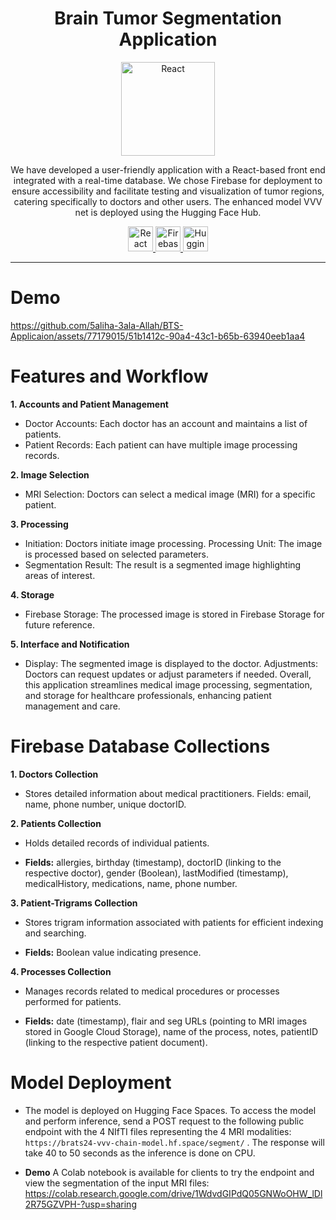 <div align="center"> 

# Brain Tumor Segmentation Application


<a href="logo" target="_blank" rel="noreferrer">
  <img src="https://github.com/5aliha-3ala-Allah/BTS/blob/main/public/images/logo.png" alt="React" width="150" height="150"/>
</a>

We have developed a user-friendly application with a React-based front end integrated with a real-time database. We chose Firebase for deployment to ensure accessibility and facilitate testing and visualization of tumor regions, catering specifically to doctors and other users. The enhanced model VVV net is deployed using the Hugging Face Hub.

<a href="https://reactjs.org/" target="_blank" rel="noreferrer">
  <img src="https://upload.wikimedia.org/wikipedia/commons/a/a7/React-icon.svg" alt="React" width="40" height="40"/>
</a><a href="https://firebase.google.com/" target="_blank" rel="noreferrer">
  <img src="https://www.vectorlogo.zone/logos/firebase/firebase-icon.svg" alt="Firebase" width="40" height="40"/>
</a><a href="https://huggingface.co/" target="_blank" rel="noreferrer">
  <img src="https://huggingface.co/front/assets/huggingface_logo-noborder.svg" alt="Hugging Face" width="40" height="40"/>
</a>
</div>

---
# Demo
https://github.com/5aliha-3ala-Allah/BTS-Applicaion/assets/77179015/51b1412c-90a4-43c1-b65b-63940eeb1aa4

# Features and Workflow

**1. Accounts and Patient Management**

  - Doctor Accounts: Each doctor has an account and maintains a list of patients.
  - Patient Records: Each patient can have multiple image processing records.

**2. Image Selection**

- MRI Selection: Doctors can select a medical image (MRI) for a specific patient.

**3. Processing**

- Initiation: Doctors initiate image processing.
Processing Unit: The image is processed based on selected parameters.
- Segmentation Result: The result is a segmented image highlighting areas of interest.

**4. Storage**

- Firebase Storage: The processed image is stored in Firebase Storage for future reference.

**5. Interface and Notification**

- Display: The segmented image is displayed to the doctor.
Adjustments: Doctors can request updates or adjust parameters if needed.
Overall, this application streamlines medical image processing, segmentation, and storage for healthcare professionals, enhancing patient management and care.

# Firebase Database Collections

**1. Doctors Collection**

- Stores detailed information about medical practitioners.
Fields: email, name, phone number, unique doctorID.

**2. Patients Collection**

- Holds detailed records of individual patients.

- **Fields:** allergies, birthday (timestamp), doctorID (linking to the respective doctor), gender (Boolean), lastModified (timestamp), medicalHistory, medications, name, phone number.

**3. Patient-Trigrams Collection**

- Stores trigram information associated with patients for efficient indexing and searching.

- **Fields:** Boolean value indicating presence.

**4. Processes Collection**

- Manages records related to medical procedures or processes performed for patients.

- **Fields:** date (timestamp), flair and seg URLs (pointing to MRI images stored in Google Cloud Storage), name of the process, notes, patientID (linking to the respective patient document).




# Model Deployment 
- The model is deployed on Hugging Face Spaces. To access the model and perform inference, send a POST request to the following public endpoint with the 4 NIfTI files representing the 4 MRI modalities:
`https://brats24-vvv-chain-model.hf.space/segment/` . The response will take 40 to 50 seconds as the inference is done on CPU.

- **Demo** A Colab notebook is available for clients to try the endpoint and view the segmentation of the input MRI files: https://colab.research.google.com/drive/1WdvdGIPdQ05GNWoOHW_lDl2R75GZVPH-?usp=sharing
